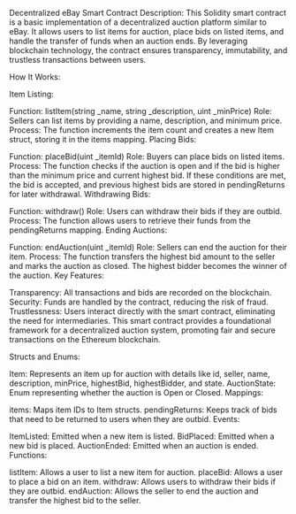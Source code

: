  Decentralized eBay Smart Contract Description: This Solidity smart contract is a basic implementation of a decentralized auction platform similar to eBay. It allows users to list items for auction, place bids on listed items, and handle the transfer of funds when an auction ends. By leveraging blockchain technology, the contract ensures transparency, immutability, and trustless transactions between users.

How It Works:

Item Listing:

Function: listItem(string _name, string _description, uint _minPrice) Role: Sellers can list items by providing a name, description, and minimum price. Process: The function increments the item count and creates a new Item struct, storing it in the items mapping. Placing Bids:

Function: placeBid(uint _itemId) Role: Buyers can place bids on listed items. Process: The function checks if the auction is open and if the bid is higher than the minimum price and current highest bid. If these conditions are met, the bid is accepted, and previous highest bids are stored in pendingReturns for later withdrawal. Withdrawing Bids:

Function: withdraw() Role: Users can withdraw their bids if they are outbid. Process: The function allows users to retrieve their funds from the pendingReturns mapping. Ending Auctions:

Function: endAuction(uint _itemId) Role: Sellers can end the auction for their item. Process: The function transfers the highest bid amount to the seller and marks the auction as closed. The highest bidder becomes the winner of the auction. Key Features:

Transparency: All transactions and bids are recorded on the blockchain. Security: Funds are handled by the contract, reducing the risk of fraud. Trustlessness: Users interact directly with the smart contract, eliminating the need for intermediaries. This smart contract provides a foundational framework for a decentralized auction system, promoting fair and secure transactions on the Ethereum blockchain.

Structs and Enums:

Item: Represents an item up for auction with details like id, seller, name, description, minPrice, highestBid, highestBidder, and state. AuctionState: Enum representing whether the auction is Open or Closed. Mappings:

items: Maps item IDs to Item structs. pendingReturns: Keeps track of bids that need to be returned to users when they are outbid. Events:

ItemListed: Emitted when a new item is listed. BidPlaced: Emitted when a new bid is placed. AuctionEnded: Emitted when an auction is ended. Functions:

listItem: Allows a user to list a new item for auction. placeBid: Allows a user to place a bid on an item. withdraw: Allows users to withdraw their bids if they are outbid. endAuction: Allows the seller to end the auction and transfer the highest bid to the seller.
